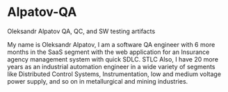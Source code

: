 # Alpatov-QA
Oleksandr Alpatov QA, QC, and SW testing artifacts

My name is Oleksandr Alpatov, I am a software QA engineer with 6 more months in the SaaS segment with the web application for an Insurance agency management system with quick SDLC. 
STLC
Also, I have 20 more years as an industrial automation engineer in a wide variety of segments like Distributed Control Systems, Instrumentation, low and medium voltage power supply, and so on in metallurgical and mining industries.

